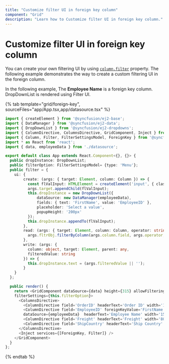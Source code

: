 ```yaml
---
title: "Customize filter UI in foreign key column"
component: "Grid"
description: "Learn how to Customize filter UI in foreign key column."
---
```


# Customize filter UI in foreign key column

You can create your own filtering UI by using [`column.filter`](../../api/grid/column/#filter) property.
The following example demonstrates the way to create a custom filtering UI in the foreign column.

In the following example, The **Employee Name** is a foreign key column. DropDownList is rendered using Filter UI.

{% tab template="grid/foreign-key", sourceFiles="app/App.tsx,app/datasource.tsx" %}

```typescript
import { createElement } from '@syncfusion/ej2-base';
import { DataManager } from '@syncfusion/ej2-data';
import { DropDownList } from '@syncfusion/ej2-dropdowns';
import { ColumnDirective, ColumnsDirective, GridComponent, Inject } from '@syncfusion/ej2-react-grids';
import { Column, Filter, FilterSettingsModel, ForeignKey } from '@syncfusion/ej2-react-grids';
import * as React from 'react';
import { data, employeeData } from './datasource';

export default class App extends React.Component<{}, {}> {
  public dropInstance: DropDownList;
  public filterOption: FilterSettingsModel= {type: 'Menu'};
  public filter = {
    ui: {
        create: (args: { target: Element, column: Column }) => {
          const flValInput: HTMLElement = createElement('input', { className: 'flm-input' });
          args.target.appendChild(flValInput);
          this.dropInstance = new DropDownList({
              dataSource: new DataManager(employeeData),
              fields: { text: 'FirstName', value: 'EmployeeID' },
              placeholder: 'Select a value',
              popupHeight: '200px'
          });
          this.dropInstance.appendTo(flValInput);
        },
        read: (args: { target: Element, column: Column, operator: string, fltrObj: Filter }) => {
          args.fltrObj.filterByColumn(args.column.field, args.operator, this.dropInstance.text);
        },
        write: (args: {
          column: object, target: Element, parent: any,
          filteredValue: string
        }) => {
          this.dropInstance.text = (args.filteredValue || '');
        }
    }
  };

  public render() {
    return <GridComponent dataSource={data} height={315} allowFiltering={true}
    filterSettings={this.filterOption}>
      <ColumnsDirective>
        <ColumnDirective field='OrderID' headerText='Order ID' width='100' textAlign="Right"/>
        <ColumnDirective field='EmployeeID' foreignKeyValue='FirstName' foreignKeyField='EmployeeID'
        dataSource={employeeData}  headerText='Employee Name' width='150' filter={this.filter}/>
        <ColumnDirective field='Freight' headerText='Freight' width='80' textAlign="Right" format='C2'/>
        <ColumnDirective field='ShipCountry' headerText='Ship Country' width='100' />
      </ColumnsDirective>
      <Inject services={[ForeignKey, Filter]} />
    </GridComponent>
  }
};
```

{% endtab %}
